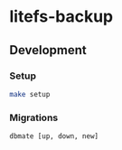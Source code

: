 # litefs-backup

## Development

### Setup
```bash
make setup
```

### Migrations
```bash
dbmate [up, down, new]
```
